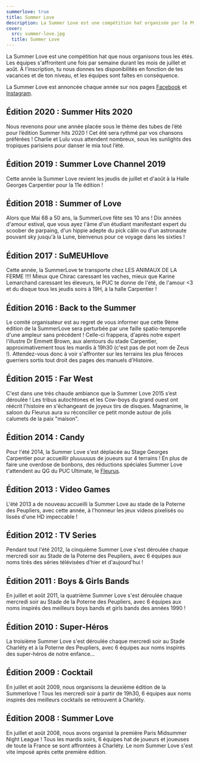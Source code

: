```yaml
---
summerlove: true
title: Summer Love
description: La Summer Love est une compétition hat organisée par le PUC Ultimate tous les étés. Les équipes s'affrontent une fois par semaine durant les mois de juillet et août.
cover:
  src: summer-love.jpg
  title: Summer Love
---
```


La Summer Love est une compétition hat que nous organisons tous les étés. Les
équipes s'affrontent une fois par semaine durant les mois de juillet et août. À
l'inscription, tu nous donnes tes disponibilités en fonction de tes vacances et
de ton niveau, et les équipes sont faîtes en conséquence.

La Summer Love est annoncée chaque année sur nos pages <a href="https://www.facebook.com/pucultimate/" target="_blank" rel="noreferrer noopener">Facebook</a> et <a href="https://www.instagram.com/puc_ultimate/" target="_blank" rel="noreferrer noopener">Instagram</a>.

## Édition 2020 : Summer Hits 2020
Nous revenons pour une année placée sous le thème des tubes de l’été pour l’édition Summer hits 2020 ! Cet été sera rythmé par vos chansons préférées !
Charlie et Lulu vous attendent nombreux, sous les sunlights des tropiques parisiens pour danser le mia tout l’été.

## Édition 2019 : Summer Love Channel 2019
Cette année la Summer Love revient les jeudis de juillet et d'août à la Halle Georges Carpentier pour la 11e édition !

## Édition 2018 : Summer of Love
Alors que Mai 68 a 50 ans, la SummerLove fête ses 10 ans ! Dix années d'amour estival, que vous ayez l'âme d'un étudiant manifestant expert du scoober de parpaing, d'un hippie adepte du pick câlin ou d'un astronaute pouvant sky jusqu'à la Lune, bienvenus pour ce voyage dans les sixties !

## Édition 2017 : SuMEUHlove
Cette année, la SummerLove te transporte chez LES ANIMAUX DE LA FERME !!!!
Mieux que Chirac caressant les vaches, mieux que Karine Lemarchand caressant les éleveurs, le PUC te donne de l'été, de l'amour <3 et du disque tous les jeudis soirs à 19H, à la halle Carpentier !

## Édition 2016 : Back to the Summer
Le comité organisateur est au regret de vous informer que cette 9ème édition de la SummerLove sera perturbée par une faille spatio-temporelle d'une ampleur sans précédent ! Celle-ci frappera, d'après notre expert l'illustre Dr Emmett Brown, aux alentours du stade Carpentier, approximativement tous les mardis à 19h30 (c'est pas de pot nom de Zeus !). Attendez-vous donc à voir s'affronter sur les terrains les plus féroces guerriers sortis tout droit des pages des manuels d'Histoire.

## Édition 2015 : Far West

C'est dans une très chaude ambiance que la Summer Love 2015 s’est déroulée ! Les tribus autochtones et les Cow-boys du grand ouest ont réécrit l'histoire en s'échangeant de joyeux tirs de disques. Magnanime, le saloon du Fleurus aura su réconcilier ce petit monde autour de jolis calumets de la paix "maison".

## Édition 2014 : Candy

Pour l'été 2014, la Summer Love s'est déplacée au Stage Georges Carpentier pour accueillir pluuuuuus de joueurs sur 4 terrains ! En plus de faire une overdose de bonbons, des réductions spéciales Summer Love t'attendent au QG du PUC Ultimate, le <a href="https://www.facebook.com/Le-fleurus-171124089604067/" target="_blank">Fleurus</a>.

## Édition 2013 : Video Games

L'été 2013 a de nouveau accueilli la Summer Love au stade de la Poterne des Peupliers, avec cette année, à l'honneur les jeux videos pixelisés ou lissés d'une HD impeccable !

## Édition 2012 : TV Series

Pendant tout l'été 2012, la cinquième Summer Love s'est déroulée chaque mercredi soir au Stade de la Poterne des Peupliers, avec 6 équipes aux noms tirés des séries télévisées d'hier et d'aujourd'hui !

## Édition 2011 : Boys & Girls Bands

En juillet et août 2011, la quatrième Summer Love s'est déroulée chaque mercredi soir au Stade de la Poterne des Peupliers, avec 6 équipes aux noms inspirés des meilleurs boys bands et girls bands des années 1990 !

## Édition 2010 : Super-Héros

La troisième Summer Love s'est déroulée chaque mercredi soir au Stade Charléty et à la Poterne des Peupliers, avec 6 équipes aux noms inspirés des super-héros de notre enfance…

## Édition 2009 : Cocktail

En juillet et août 2009, nous organisons la deuxième édition de la Summerlove ! Tous les mercredi soir à partir de 19h30, 6 équipes aux noms inspirés des meilleurs cocktails se retrouvent à Charléty.

## Édition 2008 : Summer Love

En juillet et août 2008, nous avons organisé la première Paris Midsummer Night League ! Tous les mardis soirs, 6 équipes hat de joueurs et joueuses de toute la France se sont affrontées à Charléty. Le nom Summer Love s'est vite imposé après cette première édition.

